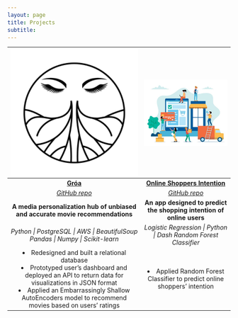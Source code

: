 ```yaml
---
layout: page
title: Projects
subtitle: 
---
```


[<img align="left" src="/img/groa-logo.png" width="350">](https://www.groa.us/) | [<img align="right" src="/img/online-shopper/homepage.jpg" width="350">](https://online-shoppers-intention.herokuapp.com/)
:-: | :-:
[**Gróa**](https://www.groa.us/) | [**Online Shoppers Intention**](https://online-shoppers-intention.herokuapp.com/)
[*GitHub repo*](https://github.com/Lambda-School-Labs/Groa-ds) | [*GitHub repo*](https://github.com/doinalangille/Online-shoppers-intention)
**A media personalization hub of unbiased and accurate movie recommendations** | **An app designed to predict the shopping intention of online users**
*Python \| PostgreSQL \| AWS \| BeautifulSoup  Pandas \| Numpy \| Scikit-learn* | *Logistic Regression \| Python \| Dash Random Forest Classifier*
<li>Redesigned and built a relational database</li><li>Prototyped user’s dashboard and deployed an API to return data for visualizations in JSON format</li><li>Applied an Embarrassingly Shallow AutoEncoders model to recommend movies based on users’ ratings</li> | <li>Applied Random Forest Classifier to predict online shoppers’ intention</li>